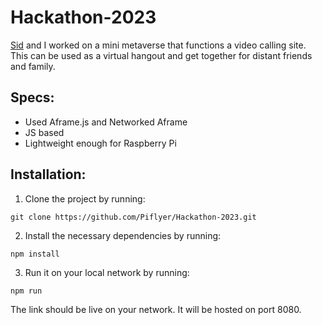 # Hackathon-2023
[Sid](https://github.com/Sid220) and I worked on a mini metaverse that functions a video calling site. This can be used as a virtual hangout and get together for distant friends and family.

## Specs:
* Used Aframe.js and Networked Aframe
* JS based
* Lightweight enough for Raspberry Pi

## Installation:

1) Clone the project by running:

`git clone https://github.com/Piflyer/Hackathon-2023.git`

2) Install the necessary dependencies by running:

`npm install`

3) Run it on your local network by running:

`npm run`

The link should be live on your network. It will be hosted on port 8080.
